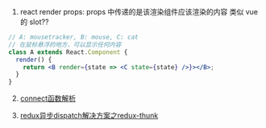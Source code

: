 1. react
   render props: props 中传递的是该渲染组件应该渲染的内容
   类似 vue 的 slot??

```jsx
// A: mousetracker, B: mouse, C: cat
// 在鼠标悬浮的地方，可以显示任何内容
class A extends React.Component {
  render() {
    return <B render={state => <C state={state} />}></B>;
  }
}
```
2. [connect函数解析](https://juejin.cn/post/6844903505191239694)

3. [redux异步dispatch解决方案之redux-thunk](https://www.cnblogs.com/dennisj/p/13637411.html)